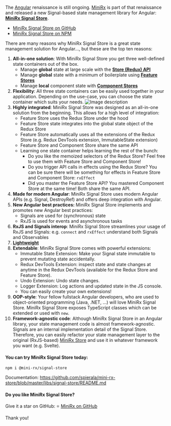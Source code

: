 The [Angular](https://angular.dev/) renaissance is still ongoing. [MiniRx](https://github.com/spierala/mini-rx-store) is part of that renaissance and released a new Signal-based state management library for Angular: **[MiniRx Signal Store](https://github.com/spierala/mini-rx-store/blob/master/libs/signal-store/README.md)**.

* [MiniRx Signal Store on GitHub](https://github.com/spierala/mini-rx-store/blob/master/libs/signal-store/README.md)
* [MiniRx Signal Store on NPM](https://www.npmjs.com/package/@mini-rx/signal-store)

There are many reasons why MiniRx Signal Store is a great state management solution for Angular..., but these are the top ten reasons:

1. **All-in-one solution**: With MiniRx Signal Store you get three well-defined state containers out of the box.
   * Manage **global** state at large scale with the **[Store (Redux) API](https://github.com/spierala/mini-rx-store/blob/master/libs/signal-store/README.md#redux-api)**
   * Manage **global** state with a minimum of boilerplate using **[Feature Stores](https://github.com/spierala/mini-rx-store/blob/master/libs/signal-store/README.md#feature-store-api)**
   * Manage **local** component state with **[Component Stores](https://github.com/spierala/mini-rx-store/blob/master/libs/signal-store/README.md#component-store-api)**
2. **Flexibility**: All three state containers can be easily used together in your application. Depending on the use-case, you can choose the state container which suits your needs.
   ![Image description](https://dev-to-uploads.s3.amazonaws.com/uploads/articles/3fpe701m2xa80s7c7c0o.png)
3. **Highly integrated**: MiniRx Signal Store was designed as an all-in-one solution from the beginning. This allows for a high level of integration:
   * Feature Store uses the Redux Store under the hood
   * Feature Store state integrates into the global state object of the Redux Store
   * Feature Store automatically uses all the extensions of the Redux Store (e.g. Redux DevTools extension, ImmutableState extension)
   * Feature Store and Component Store share the same API
   * Learning one state container helps learning the rest of the bunch:
      * Do you like the memoized selectors of the Redux Store? Feel free to use them with Feature Store and Component Store!
      * Do you trigger API calls in effects using the Redux Store? You can be sure there will be something for effects in Feature Store and Component Store: `rxEffect`
      * Did you master the Feature Store API? You mastered Component Store at the same time! Both share the same API.
4. **Made for modern Angular**: MiniRx Signal Store uses modern Angular APIs (e.g. Signal, DestroyRef) and offers deep integration with Angular.
5. **New Angular best practices:** MiniRx Signal Store implements and promotes new Angular best practices:
   * Signals are used for (synchronous) state
   * RxJS is used for events and asynchronous tasks
6. **RxJS and Signals interop**: MiniRx Signal Store streamlines your usage of RxJS and Signals: e.g. `connect` and `rxEffect` understand both Signals and Observables
7. [**Lightweight**](https://github.com/spierala/angular-state-management-comparison)
8. **Extendable**: MiniRx Signal Store comes with powerful extensions:
   * Immutable State Extension: Make your Signal state immutable to prevent mutating state accidentally.
   * Redux DevTools Extension: inspect state and state changes at anytime in the Redux DevTools (available for the Redux Store and Feature Store).
   * Undo Extension: Undo state changes.
   * Logger Extension: Log actions and updated state in the JS console.
   * You can easily create your own extensions!
9. **OOP-style**: Your fellow fullstack Angular developers, who are used to object-oriented programming (Java, .NET, ...) will love MiniRx Signal Store. MiniRx Signal Store exposes TypeScript classes which can be extended or used with `new`.
10. **Framework-agnostic code**: Although MiniRx Signal Store in an Angular library, your state management code is almost framework-agnostic. Signals are an internal implementation detail of the Signal Store. Therefore, you can easily refactor your state management layer to the original (RxJS-based) [MiniRx Store](https://mini-rx.io/) and use it in whatever framework you want (e.g. Svelte).

#### You can try MiniRx Signal Store today:

`npm i @mini-rx/signal-store`

Documentation: https://github.com/spierala/mini-rx-store/blob/master/libs/signal-store/README.md

#### Do you like MiniRx Signal Store?

Give it a star on GitHub:
⭐ [MiniRx on GitHub](https://github.com/spierala/mini-rx-store)

Thank you!
